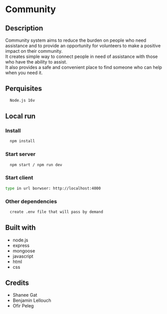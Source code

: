 # Community

## Description
Community system aims to reduce the burden on people who need assistance and to provide an opportunity for volunteers to make a positive impact on their community.
<br>It creates simple way to connect people in need of assistance with those who have the ability to assist.
<br>It also provides a safe and convenient place to find someone who can help when you need it.

## Perquisites
```bash
  Node.js 16v
```

## Local run
### Install
```bash
  npm install
```
### Start server
```bash
  npm start / npm run dev
```
### Start client
```bash
type in url borwser: http://localhost:4000 
```
### Other dependencies
```bash
  create .env file that will pass by demand  
```

## Built with
* node.js
* express
* mongoose
* javascript
* html
* css

## Credits
* Shanee Gat
* Benjamin Lellouch
* Ofir Peleg


